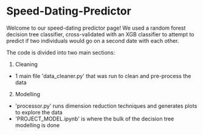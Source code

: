 # Speed-Dating-Predictor

Welcome to our speed-dating predictor page! We used a random forest decision tree classifier, cross-validated with an XGB classifier to attempt to predict if two individuals would go on a second date with each other. 

The code is divided into two main sections: 
1. Cleaning
- 1 main file 'data_cleaner.py' that was run to clean and pre-process the data
2. Modelling 
- 'processor.py' runs dimension reduction techniques and generates plots to explore the data
- 'PROJECT_MODEL.ipynb' is where the bulk of the decision tree modelling  is done
